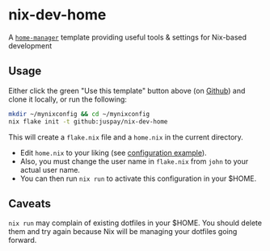 # nix-dev-home

A [`home-manager`](https://github.com/nix-community/home-manager) template providing useful tools &amp; settings for Nix-based development

## Usage

Either click the green "Use this template" button above (on [Github](https://github.com/juspay/nix-dev-home)) and clone it locally, or run the following:

```sh
mkdir ~/mynixconfig && cd ~/mynixconfig
nix flake init -t github:juspay/nix-dev-home
```

This will create a `flake.nix` file and a `home.nix` in the current directory. 

- Edit `home.nix` to your liking (see [configuration example](https://nix-community.github.io/home-manager/index.html#sec-usage-configuration)). 
- Also, you must change the user name in `flake.nix` from `john` to your actual user name. 
- You can then run `nix run` to activate this configuration in your $HOME.

## Caveats

`nix run` may complain of existing dotfiles in your $HOME. You should delete them and try again because Nix will be managing your dotfiles going forward.